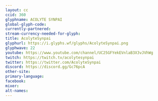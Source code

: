 ```yaml
---
layout: cc
ccid: 360
glyphname: ACOLYTE SYNPAI
global-glyph-code: 
currently-partnered: 
stream-currency-needed-for-glyph: 
title: AcolyteSynpai
glyphurl: https://i.glyphs.wf/glyphs/AcolyteSynpai.png
glyphwave: 22
youtube: https://www.youtube.com/channel/UC25GFYekEVnlaB3X3vJVhWg
twitch: https://twitch.tv/acolytesynpai
twitter: https://twitter.com/AcolyteSynpai
discord: https://discord.gg/Gc76pcA
other-site: 
primary-language: 
facebook: 
mixer: 
alt-names: 
---
```


